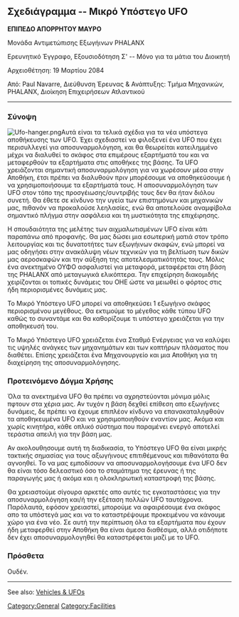 ## Σχεδιάγραμμα -- Μικρό Υπόστεγο UFO

**ΕΠΙΠΕΔΟ ΑΠΟΡΡΗΤΟΥ ΜΑΥΡΟ**

Μονάδα Αντιμετώπισης Εξωγήινων PHALANX

Ερευνητικό Έγγραφο, Εξουσιοδότηση Σ' -- Μόνο για τα μάτια του Διοικητή

Αρχειοθέτηση: 19 Μαρτίου 2084

Από: Paul Navarre, Διεύθυνση Έρευνας & Ανάπτυξης: Τμήμα Μηχανικών,
PHALANX, Διοίκηση Επιχειρήσεων Ατλαντικού

------------------------------------------------------------------------

### Σύνοψη

![](Ufo-hanger.png "Ufo-hanger.png")Αυτά είναι τα τελικά σχέδια για τα
νέα υπόστεγα αποθήκευσης των UFO. Έχει σχεδιαστεί να φιλοξενεί ένα UFO
που έχει περισυλλεγεί για αποσυναρμολόγηση, και θα θεωρείται
κατειλημμένο μέχρι να διαλυθεί το σκάφος στα επιμέρους εξαρτήματά του
και να μεταφερθούν τα εξαρτήματα στις αποθήκες της βάσης. Τα UFO
χρειάζονται σημαντική αποσυναρμολόγηση για να χωρέσουν μέσα στην
Αποθήκη, έτσι πρέπει να διαλυθούν πριν μπορέσουμε να αποθηκεύσουμε ή να
χρησιμοποιήσουμε τα εξαρτήματά τους. Η αποσυναρμολόγηση των UFO στον
τόπο της προσγέιωσης/συντριβής τους δεν θα ήταν διόλου συνετή. Θα έθετε
σε κίνδυνο την υγεία των επιστημόνων και μηχανικών μας, πιθανόν να
προκαλούσε λεηλασίες, ενώ θα αποτελούσε αναμφίβολα σημαντικό πλήγμα στην
ασφάλεια και τη μυστικότητα της επιχέιρησης.

Η σπουδαιότητα της μελέτης των αιχμαλωτισμένων UFO είναι κάτι παραπάνω
από προφανής. Θα μας δώσει μια εσωτερική ματιά στον τρόπο λειτουργίας
και τις δυνατοτήτες των εξωγήινων σκαφών, ενώ μπορεί να μας οδηγήσει
στην ανακάλυψη νέων τεχνικών για τη βελτίωση των δικών μας αεροσκαφών
και την αύξηση της αποτελεσματικότητάς τους. Μόλις ένα ανεκτημένο ΟΥΦΟ
ασφαλιστεί για μεταφορά, μεταφέρεται στη βάση της PHALANX από μεταγωγικά
ελικόπτερα. Την επιχείρηση διακομιδής χειρίζονται οι τοπικές δυνάμεις
του ΟΗΕ ώστε να μειωθεί ο φόρτος στις ήδη περιορισμένες δυνάμεις μας.

Το Μικρό Υπόστεγο UFO μπορεί να αποθηκεύσει 1 εξωγήινο σκάφος
περιορισμένου μεγέθους. Θα εκτιμούμε το μέγεθος κάθε τύπου UFO καθώς το
συναντάμε και θα καθορίζουμε τι υπόστεγο χρειάζεται για την αποθηκευσή
του.

Το Μικρό Υπόστεγο UFO χρειάζεται ένα Σταθμό Ενέργειας για να καλύψει τις
υψηλές ανάγκες των μηχανημάτων και των κοπτήρων πλάσματος που διαθέτει.
Επίσης χρειάζεται ένα Μηχανουργείο και μια Αποθήκη για τη διαχείρηση της
αποσυναρμολόγησης.

### Προτεινόμενο Δόγμα Χρήσης

Όλα τα ανεκτημένα UFO θα πρέπει να αχρηστεύονται μόνιμα μόλις πφτουν στα
χέρια μας. Αν τυχόν η βάση δεχθεί επίθεση απο εξωγήινες δυνάμεις, δε
πρέπει να έχουμε επιπλέον κίνδυνο να επανακαταληφθούν τα αποθηκευμένα
UFO και να χρησιμοποιηθούν εναντίον μας. Ακόμα και χωρίς κινητήρα, κάθε
οπλικό σύστημα που παραμένει ενεργό αποτελεί τεράστια απειλή για την
βάση μας.

Αν ακολουθησουμε αυτή τη διαδικασία, το Υπόστεγο UFO θα είναι μικρής
τακτικής σημασίας για τους αξωγήινους επιτιθέμενους και πιθανότατα θα
αγνοηθεί. Το να μας εμποδίσουν να αποσυναρμολογήσουμε ένα UFO δεν θα
είναι τόσο δελεαστικό όσο το σταμάτημα της έρευνας ή της παραγωγής μας ή
ακόμα και η ολοκληρωτική καταστροφή της βάσης.

Θα χρειαστούμε σίγουρα αρκετές απο αυτές τις εγκαταστάσεις για την
αποσυναρμολόγηση και/ή την εξέταση πολλών UFO ταυτόχρονα. Παρόλαυτά,
εφόσον χρειαστεί, μπορούμε να αφαιρέσουμε ένα σκάφος απο τα υπόστεγά μας
και να το καταστρέψουμε προκειμένου να κάνουμε χώρο για ένα νέο. Σε αυτή
την περίπτωση όλα τα εξαρτήματα που έχουν ήδη μεταφερθεί στην Αποθήκη θα
είναι άμεσα διαθέσιμα, αλλά οτιδήποτε δεν έχει αποσυναρμολογηθεί θα
καταστρέφεται μαζί με το UFO.

### Πρόσθετα

Ουδέν.

------------------------------------------------------------------------

See also: [Vehicles & UFOs](Vehicles_&_UFOs "wikilink")

[Category:General](Category:General "wikilink")
[Category:Facilities](Category:Facilities "wikilink")